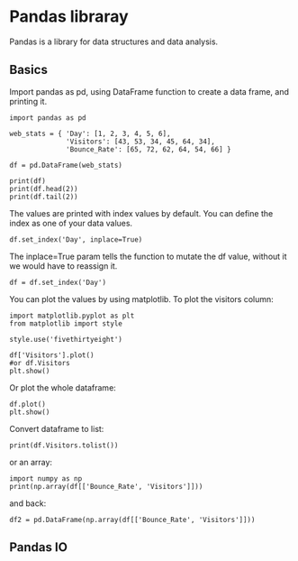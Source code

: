 # Pandas libraray
  Pandas is a library for data structures and data analysis.

## Basics
 Import pandas as pd, using DataFrame function to create a data frame, and printing it.
```
import pandas as pd

web_stats = { 'Day': [1, 2, 3, 4, 5, 6],
              'Visitors': [43, 53, 34, 45, 64, 34],
              'Bounce_Rate': [65, 72, 62, 64, 54, 66] }

df = pd.DataFrame(web_stats)

print(df)
print(df.head(2))
print(df.tail(2))
```
 The values are printed with index values by default. You can define the index as one of your data values.

```
df.set_index('Day', inplace=True)
```

The inplace=True param tells the function to mutate the df value, without it we would have to reassign it.
```
df = df.set_index('Day')
```
You can plot the values by using matplotlib.
To plot the visitors column:
```
import matplotlib.pyplot as plt
from matplotlib import style

style.use('fivethirtyeight')

df['Visitors'].plot()
#or df.Visitors
plt.show()
```
Or plot the whole dataframe:

```
df.plot()
plt.show()
```

 Convert dataframe to list:
```
print(df.Visitors.tolist())
```

or an array:
```
import numpy as np
print(np.array(df[['Bounce_Rate', 'Visitors']]))
```

and back:

```
df2 = pd.DataFrame(np.array(df[['Bounce_Rate', 'Visitors']]))

```

## Pandas IO
